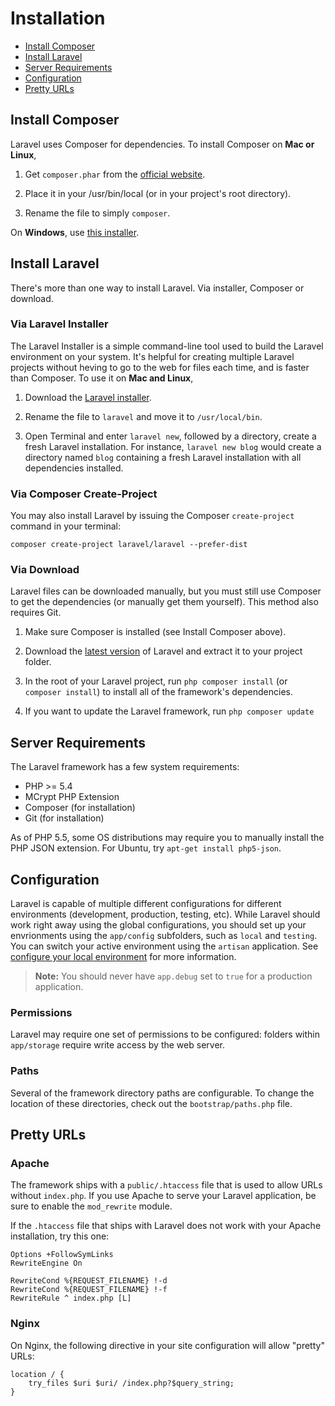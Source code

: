 # Installation

- [Install Composer](#install-composer)
- [Install Laravel](#install-laravel)
- [Server Requirements](#server-requirements)
- [Configuration](#configuration)
- [Pretty URLs](#pretty-urls)

<a name="install-composer"></a>
## Install Composer

Laravel uses Composer for dependencies. To install Composer on **Mac or Linux**,

1. Get `composer.phar` from the [official website](http://getcomposer.org/).

2. Place it in your /usr/bin/local (or in your project's root directory).

3. Rename the file to simply `composer`.

On **Windows**, use [this installer](https://getcomposer.org/Composer-Setup.exe).

<a name="install-laravel"></a>
## Install Laravel

There's more than one way to install Laravel. Via installer, Composer or download.

### Via Laravel Installer

The Laravel Installer is a simple command-line tool used to build the Laravel environment on your system. It's helpful for creating multiple Laravel projects without heving to go to the web for files each time, and is faster than Composer. To use it on **Mac and Linux**,

1. Download the [Laravel installer](http://laravel.com/laravel.phar). 

2. Rename the file to `laravel` and move it to `/usr/local/bin`. 

3. Open Terminal and enter `laravel new`, followed by a directory, create a fresh Laravel installation. For instance, `laravel new blog` would create a directory named `blog` containing a fresh Laravel installation with all dependencies installed.

### Via Composer Create-Project

You may also install Laravel by issuing the Composer `create-project` command in your terminal:

	composer create-project laravel/laravel --prefer-dist

### Via Download

Laravel files can be downloaded manually, but you must still use Composer to get the dependencies (or manually get them yourself). This method also requires Git.

1. Make sure Composer is installed (see Install Composer above).

2. Download the [latest version](https://github.com/laravel/laravel/archive/master.zip) of Laravel and extract it to your project folder. 

3. In the root of your Laravel project, run `php composer install` (or `composer install`) to install all of the framework's dependencies.

4. If you want to update the Laravel framework, run `php composer update`
<a name="server-requirements"></a>
## Server Requirements

The Laravel framework has a few system requirements:

- PHP >= 5.4
- MCrypt PHP Extension
- Composer (for installation)
- Git (for installation)

As of PHP 5.5, some OS distributions may require you to manually install the PHP JSON extension. For Ubuntu, try `apt-get install php5-json`.

<a name="configuration"></a>
## Configuration

Laravel is capable of multiple different configurations for different environments (development, production, testing, etc). While Laravel should work right away using the global configurations, you should set up your envrionments using the `app/config` subfolders, such as `local` and `testing`. You can switch your active environment using the `artisan` application. See [configure your local environment](/docs/configuration#environment-configuration) for more information.

> **Note:** You should never have `app.debug` set to `true` for a production application.

<a name="permissions"></a>
### Permissions
Laravel may require one set of permissions to be configured: folders within `app/storage` require write access by the web server.

<a name="paths"></a>
### Paths

Several of the framework directory paths are configurable. To change the location of these directories, check out the `bootstrap/paths.php` file.

<a name="pretty-urls"></a>
## Pretty URLs

### Apache

The framework ships with a `public/.htaccess` file that is used to allow URLs without `index.php`. If you use Apache to serve your Laravel application, be sure to enable the `mod_rewrite` module.

If the `.htaccess` file that ships with Laravel does not work with your Apache installation, try this one:

	Options +FollowSymLinks
	RewriteEngine On

	RewriteCond %{REQUEST_FILENAME} !-d
	RewriteCond %{REQUEST_FILENAME} !-f
	RewriteRule ^ index.php [L]

### Nginx

On Nginx, the following directive in your site configuration will allow "pretty" URLs:

    location / {
        try_files $uri $uri/ /index.php?$query_string;
    }
